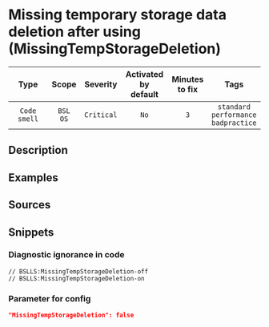 # Missing temporary storage data deletion after using (MissingTempStorageDeletion)

|     Type     |        Scope        |  Severity  |    Activated<br>by default    |    Minutes<br>to fix    |                           Tags                           |
|:------------:|:-------------------:|:----------:|:-----------------------------:|:-----------------------:|:--------------------------------------------------------:|
| `Code smell` |    `BSL`<br>`OS`    | `Critical` |             `No`              |           `3`           |       `standard`<br>`performance`<br>`badpractice`       |

<!-- Блоки выше заполняются автоматически, не трогать -->
## Description
<!-- Описание диагностики заполняется вручную. Необходимо понятным языком описать смысл и схему работу -->

## Examples
<!-- В данном разделе приводятся примеры, на которые диагностика срабатывает, а также можно привести пример, как можно исправить ситуацию -->

## Sources
<!-- Необходимо указывать ссылки на все источники, из которых почерпнута информация для создания диагностики -->
<!-- Примеры источников

* Источник: [Стандарт: Тексты модулей](https://its.1c.ru/db/v8std#content:456:hdoc)
* Полезная информация: [Отказ от использования модальных окон](https://its.1c.ru/db/metod8dev#content:5272:hdoc)
* Источник: [Cognitive complexity, ver. 1.4](https://www.sonarsource.com/docs/CognitiveComplexity.pdf) -->

## Snippets

<!-- Блоки ниже заполняются автоматически, не трогать -->
### Diagnostic ignorance in code

```bsl
// BSLLS:MissingTempStorageDeletion-off
// BSLLS:MissingTempStorageDeletion-on
```

### Parameter for config

```json
"MissingTempStorageDeletion": false
```

